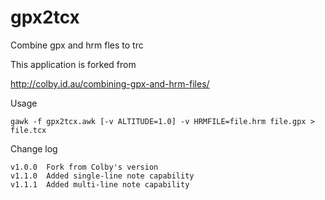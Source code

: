 gpx2tcx
=======

Combine gpx and hrm fles to trc

This application is forked from 

http://colby.id.au/combining-gpx-and-hrm-files/

Usage

    gawk -f gpx2tcx.awk [-v ALTITUDE=1.0] -v HRMFILE=file.hrm file.gpx > file.tcx

Change log

    v1.0.0  Fork from Colby's version
    v1.1.0  Added single-line note capability
    v1.1.1  Added multi-line note capability
